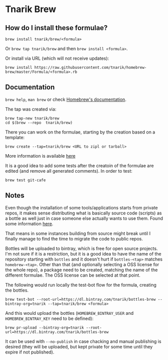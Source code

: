 # Tnarik Brew

## How do I install these formulae?
`brew install tnarik/brew/<formula>`

Or `brew tap tnarik/brew` and then `brew install <formula>`.

Or install via URL (which will not receive updates):

```
brew install https://raw.githubusercontent.com/tnarik/homebrew-brew/master/Formula/<formula>.rb
```

## Documentation
`brew help`, `man brew` or check [Homebrew's documentation](https://docs.brew.sh).


The tap was created via:

```
brew tap-new tnarik/brew
cd $(brew --repo  tnarik/brew)
```

There you can work on the formulae, starting by the creation based on a template:

```
brew create --tap=tnarik/brew <URL to zipl or tarball>
```

More information is available [here](https://docs.brew.sh/Formula-Cookbook)

It is a good idea to add some tests after the creatoin of the formulae are edited (and remove all generated comments). In order to test:

```
brew test git-cafe
```

## Notes
Even though the installation of some tools/applications starts from private repos, it makes sense distributing what is basically source code (scripts) as a bottle as well just in case someone else actually wants to use them. Found some information [here](https://jonathanchang.org/blog/maintain-your-own-homebrew-repository-with-binary-bottles/).

That means in some instances building from source might break until I finally manage to find the time to migrate the code to public repos.

Bottles will be uploaded to bintray, which is free for open source projects. I'm not sure if it is a restriction, but it is a good idea to have the name of the repository starting with `bottles` and it doesn't hurt if `bottles-<tap>` matches `homebrew-<tap>`.
Other than that (and optionally selecting a OSS license for the whole repo), a package need to be created, matching the name of the different formulae. The OSS license can be selected at that point.

The following would run locally the test-bot flow for the formula, creating the bottles.

```
brew test-bot --root-url=https://dl.bintray.com/tnarik/bottles-brew --bintray-org=tnarik --tap=tnarik/brew <formula>
```

And this would upload the bottles (`HOMEBREW_BINTRAY_USER` and `HOMEBREW_BINTRAY_KEY` need to be defined):

```
brew pr-upload --bintray-org=tnarik --root-url=https://dl.bintray.com/tnarik/bottles-brew
```

It can be used with `--no-publish` in case chacking and manual publishing is desired (they will be uploaded, but kept private for some time until they expire if not published).
